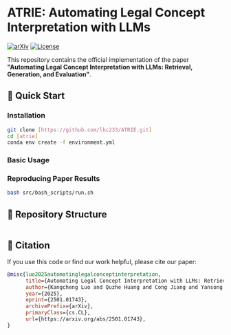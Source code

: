 # ATRIE: Automating Legal Concept Interpretation with LLMs

[![arXiv](https://img.shields.io/badge/arXiv-2501.01743-b31b1b.svg)](https://arxiv.org/abs/2501.01743)
[![License](https://img.shields.io/badge/License-Apache_2.0-blue.svg)](https://opensource.org/licenses/Apache-2.0)

This repository contains the official implementation of the paper **"Automating Legal Concept Interpretation with LLMs: Retrieval, Generation, and Evaluation"**.

## 🚀 Quick Start

### Installation
```bash
git clone [https://github.com/lkc233/ATRIE.git]
cd [atrie]
conda env create -f environment.yml
```

### Basic Usage


### Reproducing Paper Results
```bash
bash src/bash_scripts/run.sh
```

## 📂 Repository Structure
```

```

## 🤝 Citation

If you use this code or find our work helpful, please cite our paper:
```bibtex
@misc{luo2025automatinglegalconceptinterpretation,
      title={Automating Legal Concept Interpretation with LLMs: Retrieval, Generation, and Evaluation}, 
      author={Kangcheng Luo and Quzhe Huang and Cong Jiang and Yansong Feng},
      year={2025},
      eprint={2501.01743},
      archivePrefix={arXiv},
      primaryClass={cs.CL},
      url={https://arxiv.org/abs/2501.01743}, 
}
```